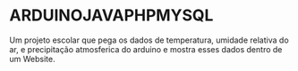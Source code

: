 # ARDUINOJAVAPHPMYSQL
Um projeto escolar que pega os dados de temperatura, umidade relativa do ar, e precipitação atmosferica do arduino e mostra esses dados dentro de um Website.
